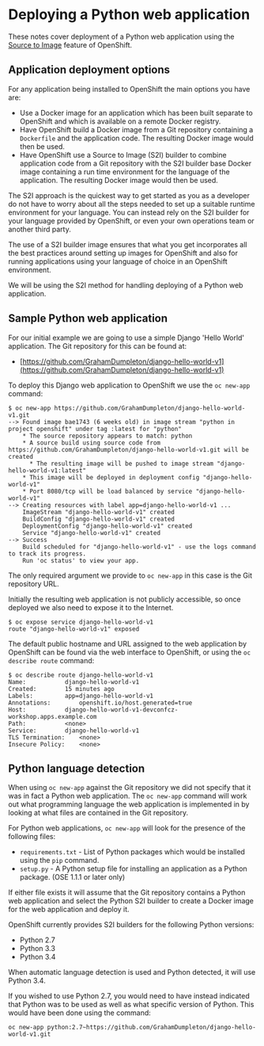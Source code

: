 # Deploying a Python web application

These notes cover deployment of a Python web application using the [Source to Image](https://github.com/openshift/source-to-image) feature of OpenShift.

## Application deployment options

For any application being installed to OpenShift the main options you have are:

* Use a Docker image for an application which has been built separate to OpenShift and which is available on a remote Docker registry.
* Have OpenShift build a Docker image from a Git repository containing a ``Dockerfile`` and the application code. The resulting Docker image would then be used.
* Have OpenShift use a Source to Image (S2I) builder to combine application code from a Git repository with the S2I builder base Docker image containing a run time environment for the language of the application. The resulting Docker image would then be used.

The S2I approach is the quickest way to get started as you as a developer do not have to worry about all the steps needed to set up a suitable runtime environment for your language. You can instead rely on the S2I builder for your language provided by OpenShift, or even your own operations team or another third party.

The use of a S2I builder image ensures that what you get incorporates all the best practices around setting up images for OpenShift and also for running applications using your language of choice in an OpenShift environment.

We will be using the S2I method for handling deploying of a Python web application.

## Sample Python web application

For our initial example we are going to use a simple Django 'Hello World' application. The Git repository for this can be found at:

* [https://github.com/GrahamDumpleton/django-hello-world-v1](https://github.com/GrahamDumpleton/django-hello-world-v1)

To deploy this Django web application to OpenShift we use the ``oc new-app`` command:

```
$ oc new-app https://github.com/GrahamDumpleton/django-hello-world-v1.git
--> Found image bae1743 (6 weeks old) in image stream "python in project openshift" under tag :latest for "python"
    * The source repository appears to match: python
    * A source build using source code from https://github.com/GrahamDumpleton/django-hello-world-v1.git will be created
      * The resulting image will be pushed to image stream "django-hello-world-v1:latest"
    * This image will be deployed in deployment config "django-hello-world-v1"
    * Port 8080/tcp will be load balanced by service "django-hello-world-v1"
--> Creating resources with label app=django-hello-world-v1 ...
    ImageStream "django-hello-world-v1" created
    BuildConfig "django-hello-world-v1" created
    DeploymentConfig "django-hello-world-v1" created
    Service "django-hello-world-v1" created
--> Success
    Build scheduled for "django-hello-world-v1" - use the logs command to track its progress.
    Run 'oc status' to view your app.
```

The only required argument we provide to ``oc new-app`` in this case is the Git repository URL.

Initially the resulting web application is not publicly accessible, so once deployed we also need to expose it to the Internet.

```
$ oc expose service django-hello-world-v1
route "django-hello-world-v1" exposed
```

The default public hostname and URL assigned to the web application by OpenShift can be found via the web interface to OpenShift, or using the ``oc describe route`` command:

```
$ oc describe route django-hello-world-v1
Name:			django-hello-world-v1
Created:		15 minutes ago
Labels:			app=django-hello-world-v1
Annotations:		openshift.io/host.generated=true
Host:			django-hello-world-v1-devconfcz-workshop.apps.example.com
Path:			<none>
Service:		django-hello-world-v1
TLS Termination:	<none>
Insecure Policy:	<none>
```

## Python language detection

When using ``oc new-app`` against the Git repository we did not specify that it was in fact a Python web application. The ``oc new-app`` command will work out what programming language the web application is implemented in by looking at what files are contained in the Git repository.

For Python web applications, ``oc new-app`` will look for the presence of the following files:

* ``requirements.txt`` - List of Python packages which would be installed using the ``pip`` command.
* ``setup.py`` - A Python setup file for installing an application as a Python package. (OSE 1.1.1 or later only)

If either file exists it will assume that the Git repository contains a Python web application and select the Python S2I builder to create a Docker image for the web application and deploy it.

OpenShift currently provides S2I builders for the following Python versions:

* Python 2.7
* Python 3.3
* Python 3.4

When automatic language detection is used and Python detected, it will use Python 3.4.

If you wished to use Python 2.7, you would need to have instead indicated that Python was to be used as well as what specific version of Python. This would have been done using the command:

```
oc new-app python:2.7~https://github.com/GrahamDumpleton/django-hello-world-v1.git
```


